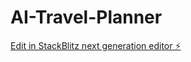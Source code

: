 # AI-Travel-Planner

[Edit in StackBlitz next generation editor ⚡️](https://stackblitz.com/~/github.com/yashu-2408/AI-Travel-Planner)